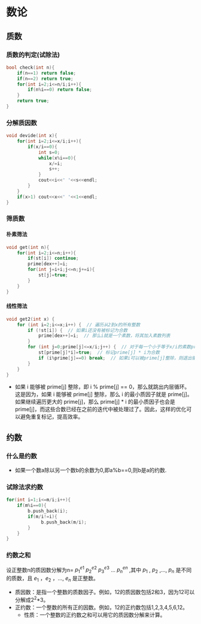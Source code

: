# 数论
## 质数
### 质数的判定(试除法)
```cpp
bool check(int n){
    if(n==1) return false;
    if(n==2) return true;
    for(int i=2;i<=n/i;i++){
        if(n%i==0) return false;
    }
    return true;
}
```
### 分解质因数
```cpp
void devide(int x){
    for(int i=2;i<=x/i;i++){
        if(x/i==0){
            int s=0;
            while(x%i==0){
                x/=i;
                s++;
            }
            cout<<i<<' '<<s<<endl;
        }
    }
    if(x>1) cout<<x<<' '<<1<<endl;
}
```
### 筛质数
#### 朴素筛法
```cpp
void get(int n){
    for(int i=2;i<=n;i++){
        if(st[i]) continue;
        prime[dex++]=i;
        for(int j=i+i;j<=n;j+=i){
            st[j]=true;
        }
    }
}
```
#### 线性筛法
```cpp
void get2(int x) {
    for (int i=2;i<=x;i++) {  // 遍历从2到x的所有整数
        if (!st[i]) {  // 如果i还没有被标记为合数
            prime[dex++]=i;  // 那么i就是一个素数，将其加入素数列表
        }
        for (int j=0;prime[j]<=x/i;j++) {  // 对于每一个小于等于x/i的素数prime[j]
            st[prime[j]*i]=true;  // 标记prime[j] * i为合数
            if (i%prime[j]==0) break;  // 如果i可以被prime[j]整除，则退出循环
        }
    }
}
```
  * 如果 i 能够被 prime[j] 整除，即 i % prime[j] == 0，那么就跳出内层循环。这是因为，如果 i 能够被 prime[j] 整除，那么 i 的最小质因子就是 prime[j]。如果继续遍历更大的 prime[j]，那么 prime[j] * i 的最小质因子也会是 prime[j]，而这些合数已经在之前的迭代中被处理过了。因此，这样的优化可以避免重复标记，提高效率。
## 约数
### 什么是约数
  * 如果一个数a除以另一个数b的余数为0,即a%b==0,则b是a的约数.
### 试除法求约数
```cpp
for(int i=1;i<=m/i;i++){
    if(m%i==0){
        b.push_back(i);
        if(m/i!=i){
             b.push_back(m/i);
        }
    }
}
```
### 约数之和
设正整数n的质因数分解为n= $p_{1}^{e{1}}$ $p_{2}^{e{2}}$ $p_{3}^{e{3}}$ ... $p_{n}^{e{n}}$ ,其中 $p_{1}$ , $p_{2}$ ,..., $p_{n}$ 是不同的质数，且 $e_{1}$ ，$e_{2}$ ，..., $e_{n}$ 是正整数。
  * 质因数：是指一个整数的质数因子。例如，12的质因数包括2和3，因为12可以分解成$2^{2}$*3。
  * 正约数：一个整数的所有正的因数。例如，12的正约数包括1,2,3,4,5,6,12。
    * 性质：一个整数的正约数之和可以用它的质因数分解来计算。